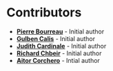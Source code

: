 # Contributors

- **[Pierre Bourreau]()** - Initial author
- **[Gulben Calis]()** - Initial author
- **[Judith Cardinale]()** - Initial author
- **[Richard Chbeir]()** - Initial author
- **[Aitor Corchero](https://github.com/aolite)** - Intial author

